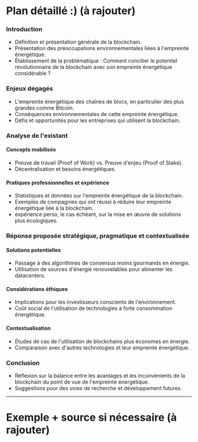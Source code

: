 # **Plan détaillé :)** (à rajouter)
### Introduction

- Définition et présentation générale de la blockchain.
- Présentation des préoccupations environnementales liées à l'empreinte énergétique.
- Établissement de la problématique : Comment concilier le potentiel révolutionnaire de la blockchain avec son empreinte énergétique considérable ?

### Enjeux dégagés

- L'empreinte énergétique des chaînes de blocs, en particulier des plus grandes comme Bitcoin.
- Conséquences environnementales de cette empreinte énergétique.
- Défis et opportunités pour les entreprises qui utilisent la blockchain.

### Analyse de l'existant

#### Concepts mobilisés

- Preuve de travail (Proof of Work) vs. Preuve d'enjeu (Proof of Stake).
- Décentralisation et besoins énergétiques.

#### Pratiques professionnelles et expérience

- Statistiques et données sur l'empreinte énergétique de la blockchain.
- Exemples de compagnies qui ont réussi à réduire leur empreinte énergétique liée à la blockchain.
- expérience perso, le cas échéant, sur la mise en œuvre de solutions plus écologiques.

### Réponse proposée stratégique, pragmatique et contextualisée

#### Solutions potentielles

- Passage à des algorithmes de consensus moins gourmands en énergie.
- Utilisation de sources d'énergie renouvelables pour alimenter les datacenters.

#### Considérations éthiques

- Implications pour les investisseurs conscients de l'environnement.
- Coût social de l'utilisation de technologies à forte consommation énergétique.

#### Contextualisation

- Études de cas de l'utilisation de blockchains plus économes en énergie.
- Comparaison avec d'autres technologies et leur empreinte énergétique.

### Conclusion

- Réflexion sur la balance entre les avantages et les inconvénients de la blockchain du point de vue de l'empreinte énergétique.
- Suggestions pour des voies de recherche et développement futures.

---
# Exemple + source si nécessaire (à rajouter)